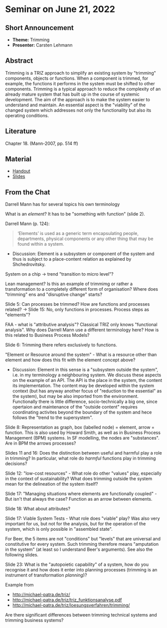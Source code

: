 # Seminar on June 21, 2022

## Short Announcement

* __Theme:__   Trimming
* __Presenter:__ Carsten Lehmann

## Abstract

Trimming is a TRIZ approach to simplify an existing system by "trimming"
components, objects or functions. When a component is trimmed, for example,
the functions it performs in the system must be shifted to other components.
Trimming is a typical approach to reduce the complexity of an already mature
system that has built up in the course of systemic development. The aim of the
approach is to make the system easier to understand and maintain. An essential
aspect is the "viability" of the changed system which addresses not only the
functionality but also its operating conditions.

## Literature

Chapter 18. (Mann-2007, pp. 514 ff)

## Material

- [Handout](Handout.pdf)
- [Slides](Slides.pdf)

## From the Chat

Darrell Mann has for several topics his own terminology

What is an _element_? It has to be "something with function" (slide 2).

Darrell Mann (p. 124):
> ‘Elements’ is used as a generic term encapsulating people, departments,
> physical components or any other thing that may be found within a system.

- Discussion: Element is a subsystem or component of the system and thus is
  subject to a place-content relation as explained by Shchedrovitsky.

System on a chip -> trend "transition to micro level"?

Lean management? Is this an example of trimmimg or rather a transformation to
a completely different form of organisation?  Where does "trimming" ens and
"disruptive change" starts?

Slide 5: Can processes be trimmed? How are functions and processes related? ->
Slide 15: No, only functions in processes.  Process steps as "elements"?

FAA - what is "attributive analysis"? Classical TRIZ only knows "functional
analysis". Why does Darrell Mann use a different terminology here? How is this
related to Business Process Models?

Slide 6: Trimming there refers exclusively to functions.

"Element or Resource around the system" - What is a resource other than
element and how does this fit with the element concept above?

- Discussion: Element in this sense is a "subsystem outside the system", i.e.
  in my terminology a neighbouring system. We discuss these aspects on the
  example of an API.  The API is the place in the system, the content its
  implementation.  The content may be developed within the system context (but
  has anyway another focus of "reduction to the essential" as the system), but
  may be also imported from the environment. Functionally there is little
  difference, socio-technically a big one, since opertaion and maintenance of
  the "outside content" requires coordinating activites beyond the boundary of
  the system and hece follows the "trend to the supersystem".

Slide 8: Representation as graph, box (labelled node) = element, arrow =
function. This is also used by Howard Smith, as well as in Business Process
Management (BPM) systems. In SF modelling, the nodes are "substances".  Are in
BPM the arrows processes?

Slides 11 and 16: Does the distinction between useful and harmful play a role
in trimming? In particular, what role do _harmful_ functions play in trimming
decisions?

Slide 12: "low-cost resources" - What role do other "values" play, especially
in the context of sustainability?  What does trimming outside the system mean
for the delineation of the system itself?

Slide 17: "Managing situations where elements are functionally coupled" - But
isn't that always the case? Function as an arrow between elements.

Slide 18: What about attributes? 

Slide 17: Viable System Tests - What role does "viable" play? Was also very
important for us, but not for the analysis, but for the operation of the
system, which is only possible in "assembled state".

For Beer, the 5 items are not "conditions" but "levels" that are universal and
constitutive for every system.  Such trimming therefore means "amputation in
the system" (at least so I understand Beer's arguments).  See also the
following slides.

Slide 23: What is the "autopoietic capability" of a system, how do you
recognise it and how does it enter into planning processes (trimming is an
instrument of transformation _planning_)?

Example from
- http://michael-patra.de/triz/
- http://michael-patra.de/triz/triz_funktionsanalyse.pdf
- http://michael-patra.de/triz/loesungsverfahren/trimming/

Are there significant differences between trimming technical systems and
trimming business systems?

